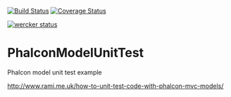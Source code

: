 [![Build Status](https://travis-ci.org/silverbadge/PhalconModelUnitTest.png)](https://travis-ci.org/silverbadge/PhalconModelUnitTest)
[![Coverage Status](https://coveralls.io/repos/silverbadge/PhalconModelUnitTest/badge.png?branch=master)](https://coveralls.io/r/silverbadge/PhalconModelUnitTest)


[![wercker status](https://app.wercker.com/status/5d47b250747a533c4a6ef24be7d1ae59/m "wercker status")](https://app.wercker.com/project/bykey/5d47b250747a533c4a6ef24be7d1ae59)



PhalconModelUnitTest
====================

Phalcon model unit test example

http://www.rami.me.uk/how-to-unit-test-code-with-phalcon-mvc-models/
